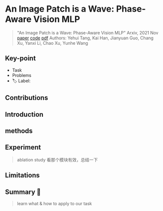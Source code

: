 # An Image Patch is a Wave: Phase-Aware Vision MLP

> "An Image Patch is a Wave: Phase-Aware Vision MLP" Arxiv, 2021 Nov
> [paper](http://arxiv.org/abs/2111.12294v5) [code](https://github.com/huawei-noah/CV-Backbones/tree/master/wavemlp_pytorch) 
> [pdf](./2021_11_Arxiv_An-Image-Patch-is-a-Wave--Phase-Aware-Vision-MLP.pdf)
> Authors: Yehui Tang, Kai Han, Jianyuan Guo, Chang Xu, Yanxi Li, Chao Xu, Yunhe Wang

## Key-point

- Task
- Problems
- :label: Label:

## Contributions

## Introduction

## methods

## Experiment

> ablation study 看那个模块有效，总结一下

## Limitations

## Summary :star2:

> learn what & how to apply to our task

